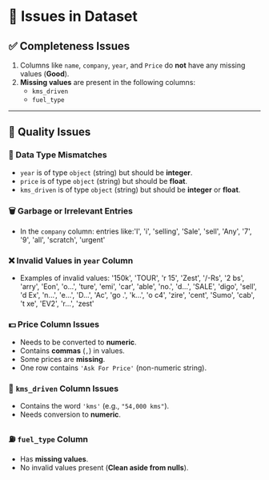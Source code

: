 # 🧾 Issues in Dataset

## ✅ Completeness Issues

1. Columns like `name`, `company`, `year`, and `Price` do **not** have any missing values (**Good**).
2. **Missing values** are present in the following columns:
   - `kms_driven`
   - `fuel_type`

---

## 🧪 Quality Issues

### 🔢 Data Type Mismatches
- `year` is of type `object` (string) but should be **integer**.
- `price` is of type `object` (string) but should be **float**.
- `kms_driven` is of type `object` (string) but should be **integer** or **float**.

### 🗑️ Garbage or Irrelevant Entries
- In the `company` column: entries like:'I', 'i', 'selling', 'Sale', 'sell', 'Any', '7', '9', 'all', 'scratch', 'urgent'


### ❌ Invalid Values in `year` Column
- Examples of invalid values: '150k', 'TOUR', 'r 15', 'Zest', '/-Rs', '2 bs', 'arry', 'Eon', 'o...', 'ture',
'emi', 'car', 'able', 'no.', 'd...', 'SALE', 'digo', 'sell', 'd Ex', 'n...',
'e...', 'D...', 'Ac', 'go .', 'k...', 'o c4', 'zire', 'cent', 'Sumo',
'cab', 't xe', 'EV2', 'r...', 'zest'

### 💵 Price Column Issues
- Needs to be converted to **numeric**.
- Contains **commas** (`,`) in values.
- Some prices are **missing**.
- One row contains `'Ask For Price'` (non-numeric string).

### 🚗 `kms_driven` Column Issues
- Contains the word `'kms'` (e.g., `"54,000 kms"`).
- Needs conversion to **numeric**.

### ⛽ `fuel_type` Column
- Has **missing values**.
- No invalid values present (**Clean aside from nulls**).